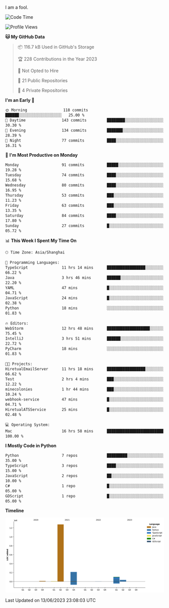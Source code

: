 I am a fool.

<!--START_SECTION:waka-->
![Code Time](http://img.shields.io/badge/Code%20Time-476%20hrs%2025%20mins-blue)

![Profile Views](http://img.shields.io/badge/Profile%20Views-0-blue)

**🐱 My GitHub Data** 

> 📦 116.7 kB Used in GitHub's Storage 
 > 
> 🏆 228 Contributions in the Year 2023
 > 
> 🚫 Not Opted to Hire
 > 
> 📜 21 Public Repositories 
 > 
> 🔑 4 Private Repositories 
 > 
**I'm an Early 🐤** 

```text
🌞 Morning                118 commits         ██████░░░░░░░░░░░░░░░░░░░   25.00 % 
🌆 Daytime                143 commits         ████████░░░░░░░░░░░░░░░░░   30.30 % 
🌃 Evening                134 commits         ███████░░░░░░░░░░░░░░░░░░   28.39 % 
🌙 Night                  77 commits          ████░░░░░░░░░░░░░░░░░░░░░   16.31 % 
```
📅 **I'm Most Productive on Monday** 

```text
Monday                   91 commits          █████░░░░░░░░░░░░░░░░░░░░   19.28 % 
Tuesday                  74 commits          ████░░░░░░░░░░░░░░░░░░░░░   15.68 % 
Wednesday                80 commits          ████░░░░░░░░░░░░░░░░░░░░░   16.95 % 
Thursday                 53 commits          ███░░░░░░░░░░░░░░░░░░░░░░   11.23 % 
Friday                   63 commits          ███░░░░░░░░░░░░░░░░░░░░░░   13.35 % 
Saturday                 84 commits          ████░░░░░░░░░░░░░░░░░░░░░   17.80 % 
Sunday                   27 commits          █░░░░░░░░░░░░░░░░░░░░░░░░   05.72 % 
```


📊 **This Week I Spent My Time On** 

```text
🕑︎ Time Zone: Asia/Shanghai

💬 Programming Languages: 
TypeScript               11 hrs 14 mins      █████████████████░░░░░░░░   66.22 % 
Java                     3 hrs 46 mins       ██████░░░░░░░░░░░░░░░░░░░   22.20 % 
YAML                     47 mins             █░░░░░░░░░░░░░░░░░░░░░░░░   04.71 % 
JavaScript               24 mins             █░░░░░░░░░░░░░░░░░░░░░░░░   02.38 % 
Python                   18 mins             ░░░░░░░░░░░░░░░░░░░░░░░░░   01.83 % 

🔥 Editors: 
WebStorm                 12 hrs 48 mins      ███████████████████░░░░░░   75.45 % 
IntelliJ                 3 hrs 51 mins       ██████░░░░░░░░░░░░░░░░░░░   22.72 % 
PyCharm                  18 mins             ░░░░░░░░░░░░░░░░░░░░░░░░░   01.83 % 

🐱‍💻 Projects: 
HiretualEmailServer      11 hrs 18 mins      █████████████████░░░░░░░░   66.62 % 
Test                     2 hrs 4 mins        ███░░░░░░░░░░░░░░░░░░░░░░   12.22 % 
minecolonies             1 hr 44 mins        ███░░░░░░░░░░░░░░░░░░░░░░   10.24 % 
webhook-service          47 mins             █░░░░░░░░░░░░░░░░░░░░░░░░   04.71 % 
HiretualATSService       25 mins             █░░░░░░░░░░░░░░░░░░░░░░░░   02.48 % 

💻 Operating System: 
Mac                      16 hrs 58 mins      █████████████████████████   100.00 % 
```

**I Mostly Code in Python** 

```text
Python                   7 repos             █████████░░░░░░░░░░░░░░░░   35.00 % 
TypeScript               3 repos             ████░░░░░░░░░░░░░░░░░░░░░   15.00 % 
JavaScript               2 repos             ██░░░░░░░░░░░░░░░░░░░░░░░   10.00 % 
C#                       1 repo              █░░░░░░░░░░░░░░░░░░░░░░░░   05.00 % 
GDScript                 1 repo              █░░░░░░░░░░░░░░░░░░░░░░░░   05.00 % 
```



**Timeline**

![Lines of Code chart](https://raw.githubusercontent.com/VeejaLiu/VeejaLiu/master/assets/bar_graph.png)


 Last Updated on 13/06/2023 23:08:03 UTC
<!--END_SECTION:waka-->
